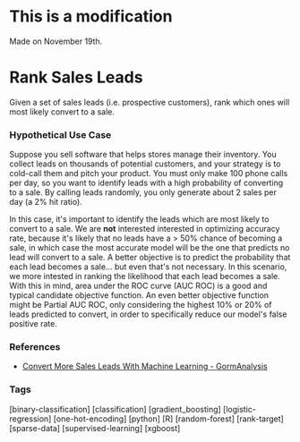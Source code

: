 # This is a modification
Made on November 19th.

# Rank Sales Leads
Given a set of sales leads (i.e. prospective customers), rank which ones will most likely convert to a sale.

### Hypothetical Use Case
Suppose you sell software that helps stores manage their inventory. You collect leads on thousands of potential customers, and your strategy is to cold-call them and pitch your product. You must only make 100 phone calls per day, so you want to identify leads with a high probability of converting to a sale. By calling leads randomly, you only generate about 2 sales per day (a 2% hit ratio).

In this case, it's important to identify the leads which are most likely to convert to a sale. We are **not** interested interested in optimizing accuracy rate, because it's likely that no leads have a > 50% chance of becoming a sale, in which case the most accurate model will be the one that predicts no lead will convert to a sale. A better objective is to predict the probability that each lead becomes a sale... but even that's not necessary. In this scenario, we more intested in ranking the likelihood that each lead becomes a sale. With this in mind, area under the ROC curve (AUC ROC) is a good and typical candidate objective function. An even better objective function might be Partial AUC ROC, only considering the highest 10% or 20% of leads predicted to convert, in order to specifically reduce our model's false positive rate.

### References
- [Convert More Sales Leads With Machine Learning - GormAnalysis](http://gormanalysis.com/convert-more-sales-leads-with-machine-learning/)

### Tags
[binary-classification] [classification] [gradient_boosting] [logistic-regression] [one-hot-encoding] [python] [R] [random-forest] [rank-target] [sparse-data] [supervised-learning] [xgboost]

